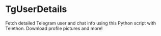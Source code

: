 # TgUserDetails
Fetch detailed Telegram user and chat info using this Python script with Telethon. Download profile pictures and more!
